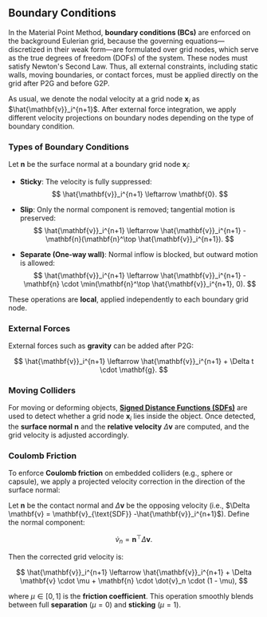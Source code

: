 ## Boundary Conditions

In the Material Point Method, **boundary conditions (BCs)** are enforced on the background Eulerian grid, because the governing equations—discretized in their weak form—are formulated over grid nodes, which serve as the true degrees of freedom (DOFs) of the system. These nodes must satisfy Newton's Second Law. Thus, all external constraints, including static walls, moving boundaries, or contact forces, must be applied directly on the grid after P2G and before G2P.

As usual, we denote the nodal velocity at a grid node $\mathbf{x}_i$ as $\hat{\mathbf{v}}_i^{n+1}$. After external force integration, we apply different velocity projections on boundary nodes depending on the type of boundary condition.

### Types of Boundary Conditions

Let $\mathbf{n}$ be the surface normal at a boundary grid node $\mathbf{x}_i$:

- **Sticky**: The velocity is fully suppressed:
  $$
  \hat{\mathbf{v}}_i^{n+1} \leftarrow \mathbf{0}.
  $$

- **Slip**: Only the normal component is removed; tangential motion is preserved:
  $$
  \hat{\mathbf{v}}_i^{n+1} \leftarrow \hat{\mathbf{v}}_i^{n+1} - \mathbf{n}(\mathbf{n}^\top \hat{\mathbf{v}}_i^{n+1}).
  $$

- **Separate (One-way wall)**: Normal inflow is blocked, but outward motion is allowed:
  $$
  \hat{\mathbf{v}}_i^{n+1} \leftarrow \hat{\mathbf{v}}_i^{n+1} - \mathbf{n} \cdot \min(\mathbf{n}^\top \hat{\mathbf{v}}_i^{n+1}, 0).
  $$

These operations are **local**, applied independently to each boundary grid node.

### External Forces

External forces such as **gravity** can be added after P2G:

$$
\hat{\mathbf{v}}_i^{n+1} \leftarrow \hat{\mathbf{v}}_i^{n+1} + \Delta t \cdot \mathbf{g}.
$$

### Moving Colliders

For moving or deforming objects, [**Signed Distance Functions (SDFs)**](./lec7.1-signed_dists.md) are used to detect whether a grid node $\mathbf{x}_i$ lies inside the object. Once detected, the **surface normal** $\mathbf{n}$ and the **relative velocity** $\Delta \mathbf{v}$ are computed, and the grid velocity is adjusted accordingly.

### Coulomb Friction

To enforce **Coulomb friction** on embedded colliders (e.g., sphere or capsule), we apply a projected velocity correction in the direction of the surface normal:

Let $\mathbf{n}$ be the contact normal and $\Delta \mathbf{v}$ be the opposing velocity (i.e., $\Delta \mathbf{v} = \mathbf{v}_{\text{SDF}} -\hat{\mathbf{v}}_i^{n+1}$). Define the normal component:

$$
\dot{v}_n = \mathbf{n}^\top \Delta \mathbf{v}.
$$

Then the corrected grid velocity is:

$$
\hat{\mathbf{v}}_i^{n+1} \leftarrow \hat{\mathbf{v}}_i^{n+1} + \Delta \mathbf{v} \cdot \mu + \mathbf{n} \cdot \dot{v}_n \cdot (1 - \mu),
$$

where $\mu \in [0, 1]$ is the **friction coefficient**. This operation smoothly blends between full **separation** ($\mu = 0$) and **sticking** ($\mu = 1$).